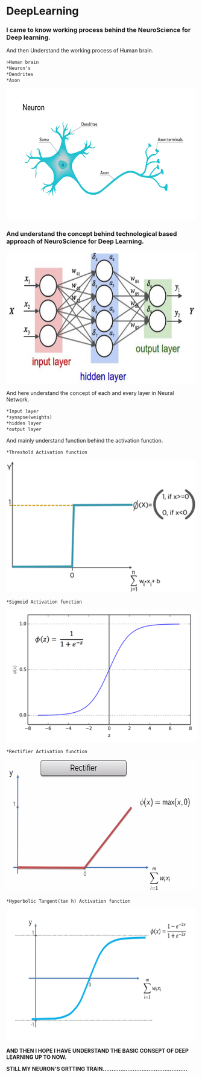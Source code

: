 # DeepLearning 

### I came to know working process behind the NeuroScience for Deep learning.

And then Understand the working process of Human brain.

    >Human brain
    *Neuron's
    *Dendrites
    *Axon
    
<p align="center">
  <img width="600" height="350" src="https://github.com/Balajisivakumar92/UDEMY-machine-learning/blob/master/PART-8/IMG/2-whyareneuron.jpg">
</p>

### And understand the concept behind technological based approach of NeuroScience for Deep Learning.

<p align="center">
  <img width="600" height="350" src="https://github.com/Balajisivakumar92/UDEMY-machine-learning/blob/master/PART-8/IMG/1*QVIyc5HnGDWTNX3m-nIm9w.png">
</p>

And here understand the concept of each and every layer in Neural Network.

    *Input layer
    *synapse(weights)
    *hidden layer
    *output layer
    
And mainly understand function behind the activation function.

    *Threshold Activation function
    
<p align="center">
<img width="600" height="350" src="https://github.com/Balajisivakumar92/UDEMY-machine-learning/blob/master/PART-8/IMG/main-qimg-ff5c2723500aa15e26b6fb1d9dd16534.png">
</p>

    *Sigmoid Activation function
    
<p align="center">
<img width="600" height="350" src="https://github.com/Balajisivakumar92/UDEMY-machine-learning/blob/master/PART-8/IMG/1*Xu7B5y9gp0iL5ooBj7LtWw.png">
</p>

    *Rectifier Activation function
    
<p align="center">
<img width="600" height="350" src="https://github.com/Balajisivakumar92/UDEMY-machine-learning/blob/master/PART-8/IMG/Capture7.PNG">
</p>
    
    *Hyperbolic Tangent(tan h) Activation function
    
<p align="center">
<img width="600" height="350" src="https://github.com/Balajisivakumar92/UDEMY-machine-learning/blob/master/PART-8/IMG/act5.png">
</p>
    
    
**AND THEN I HOPE I HAVE UNDERSTAND THE BASIC CONSEPT OF DEEP LEARNING UP TO NOW.**
    
**STILL MY NEURON'S GRTTING TRAIN................................................**
